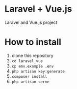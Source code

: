 # Laravel + Vue.js
Laravel and Vue.js project

# How to install
<ol>
	<li>clone this repository</code></li>
	<li><code>cd laravel_vue</code></li>
	<li><code>cp env.example .env</code></li>
	<li><code>php artisan key:generate</code></li>
	<li><code>composer install</code></li>
	<li><code>php artisan serve</code></li>
</ol>
